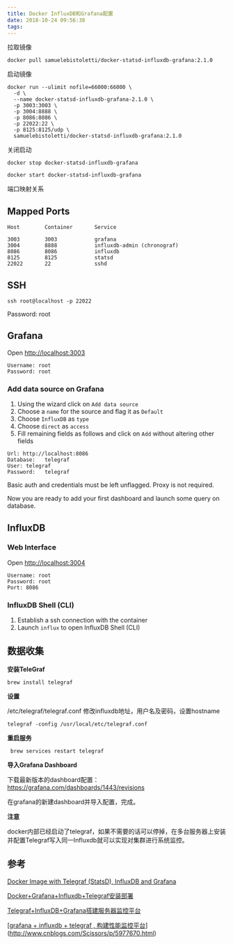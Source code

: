 ```yaml
---
title: Docker InfluxDB和Grafana配置
date: 2018-10-24 09:56:38
tags:
---
```




拉取镜像

```shell
docker pull samuelebistoletti/docker-statsd-influxdb-grafana:2.1.0
```

启动镜像

```shell
docker run --ulimit nofile=66000:66000 \
  -d \
  --name docker-statsd-influxdb-grafana-2.1.0 \
  -p 3003:3003 \
  -p 3004:8888 \
  -p 8086:8086 \
  -p 22022:22 \
  -p 8125:8125/udp \
  samuelebistoletti/docker-statsd-influxdb-grafana:2.1.0
```

关闭启动

```shell
docker stop docker-statsd-influxdb-grafana

docker start docker-statsd-influxdb-grafana
```

端口映射关系

## Mapped Ports

```
Host		Container		Service

3003		3003			grafana
3004		8888			influxdb-admin (chronograf)
8086		8086			influxdb
8125		8125			statsd
22022		22              sshd
```

## SSH

```
ssh root@localhost -p 22022
```

Password: root

## Grafana

Open [http://localhost:3003](http://localhost:3003/)

```
Username: root
Password: root 
```

### Add data source on Grafana

1. Using the wizard click on `Add data source`
2. Choose a `name` for the source and flag it as `Default`
3. Choose `InfluxDB` as `type`
4. Choose `direct` as `access`
5. Fill remaining fields as follows and click on `Add` without altering other fields

```
Url: http://localhost:8086
Database:	telegraf
User: telegraf
Password:	telegraf
```

Basic auth and credentials must be left unflagged. Proxy is not required.

Now you are ready to add your first dashboard and launch some query on database.

## InfluxDB

### Web Interface

Open [http://localhost:3004](http://localhost:3004/)

```
Username: root
Password: root
Port: 8086
```

### InfluxDB Shell (CLI)

1. Establish a ssh connection with the container
2. Launch `influx` to open InfluxDB Shell (CLI)

## 数据收集

**安装TeleGraf**

```shell
brew install telegraf
```

**设置**

/etc/telegraf/telegraf.conf
修改influxdb地址，用户名及密码，设置hostname

```
telegraf -config /usr/local/etc/telegraf.conf
```

**重启服务**

```shell
 brew services restart telegraf
```

**导入Grafana Dashboard**

下载最新版本的dashboard配置：
<https://grafana.com/dashboards/1443/revisions>

在grafana的新建dashboard并导入配置，完成。

**注意**

docker内部已经启动了telegraf，如果不需要的话可以停掉，在多台服务器上安装并配置Telegraf写入同一Influxdb就可以实现对集群进行系统监控。

## 参考

[ Docker Image with Telegraf (StatsD), InfluxDB and Grafana](https://github.com/samuelebistoletti/docker-statsd-influxdb-grafana)

[Docker+Grafana+Influxdb+Telegraf安装部署](http://xuqi365.com/2017/08/14/docker-grafana-influxdb-telegraf%E5%AE%89%E8%A3%85%E9%83%A8%E7%BD%B2/)

[Telegraf+InfluxDB+Grafana搭建服务器监控平台](https://blog.csdn.net/w958660278/article/details/80484486)

[[grafana + influxdb + telegraf , 构建性能监控平台](https://www.cnblogs.com/Scissors/p/5977670.html)](http://www.cnblogs.com/Scissors/p/5977670.html)

